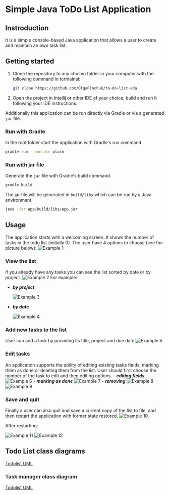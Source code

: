 # Simple Java ToDo List Application

## Instroduction
It is a simple console-based Java application that allows a user to create
and maintain an own task list.

## Getting started

1. Clone the repository to any chosen folder in your computer with the following command in termainal:
   
   ```bash
   git clone https://github.com/OlgaPinchuk/to-do-list-sda
   ```
3. Open the project in Intellij or other IDE of your choice, build and run it following your IDE instructions.

Additionally this application can be run directly via Gradle or via a generated `jar` file.

### Run with Gradle
In the root folder start the application with Gradle's run command
```bash
gradle run --console plain
```
### Run with jar file
Generate the `jar` file with Gradle's build command.
```bash
gradle build
```

The jar file will be generated in `build/libs` which can be run by a Java environment.
```bash
java -jar app/build/libs/app.jar
```

## Usage
The application starts with a welcoming screen. It shows the number of tasks in the todo list (initially 0).
The user have 4 options to choose (see the picture below):
![Example 1](screenshots/example1.png)

### View the list
If you already have any tasks you can see the list sorted by date or by project.
![Example 2](screenshots/example2.png)
For example:
 - **_by project_**
   
   ![Example 3](screenshots/example3.png)
   
  - **_by date_**

    ![Example 4](screenshots/example4.png)

### Add new tasks to the list

User can add a task by providing its title, project and due date
    ![Example 5](screenshots/example5.png)

### Edit tasks

An application supports the ability of editing existing tasks fields, marking them as done or deleting them from the list.
User should first choose the number of the task to edit and then editing options.
    - **_editing fields_**
        ![Example 6](screenshots/example6.png)
    - **_marking as done_**
        ![Example 7](screenshots/example7.png)
    - **_removing_**
        ![Example 8](screenshots/example8.png)
        ![Example 9](screenshots/example9.png)

### Save and quit
Finally a user can also quit and save a current copy of the list to file, and then restart the application with former state restored.
![Example 10](screenshots/example10.png)

After restarting:

![Example 11](screenshots/example11.png)
![Example 12](screenshots/example12.png)

## Todo List class diagrams
[Todolist UML](UML_todolist.png)

### Task manager class diagram
[Todolist UML](UML_taskmanager.png)